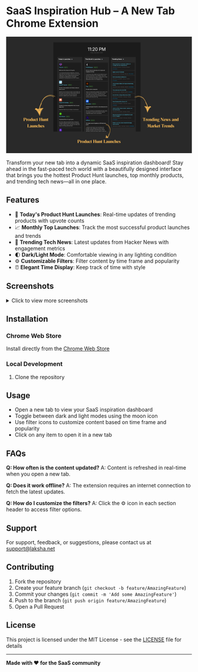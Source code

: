 # SaaS Inspiration Hub – A New Tab Chrome Extension

![SaaS inspiration hub V2 - Description](screenshots/description.png)

Transform your new tab into a dynamic SaaS inspiration dashboard! Stay ahead in the fast-paced tech world with a beautifully designed interface that brings you the hottest Product Hunt launches, top monthly products, and trending tech news—all in one place.

## Features
- 🚀 **Today's Product Hunt Launches**: Real-time updates of trending products with upvote counts
- 📈 **Monthly Top Launches**: Track the most successful product launches and trends
- 📰 **Trending Tech News**: Latest updates from Hacker News with engagement metrics
- 🌓 **Dark/Light Mode**: Comfortable viewing in any lighting condition
- ⚙️ **Customizable Filters**: Filter content by time frame and popularity
- ⏰ **Elegant Time Display**: Keep track of time with style

## Screenshots

<details>
<summary>Click to view more screenshots</summary>

### Dark Mode
![Dark Mode](screenshots/dark-mode.png)

### Light Mode
![Light Mode](screenshots/light-mode.png)

### Filters
![Filters](screenshots/filters.png)

</details>

## Installation

### Chrome Web Store
Install directly from the [Chrome Web Store](https://chromewebstore.google.com/detail/saas-inspiration-hub-a-ne/agphhkieiohhocaidlihglomljmfagak)

### Local Development
1. Clone the repository

## Usage
- Open a new tab to view your SaaS inspiration dashboard
- Toggle between dark and light modes using the moon icon
- Use filter icons to customize content based on time frame and popularity
- Click on any item to open it in a new tab

## FAQs

**Q: How often is the content updated?**
A: Content is refreshed in real-time when you open a new tab.

**Q: Does it work offline?**
A: The extension requires an internet connection to fetch the latest updates.

**Q: How do I customize the filters?**
A: Click the ⚙️ icon in each section header to access filter options.

## Support
For support, feedback, or suggestions, please contact us at [support@laksha.net](mailto:support@laksha.net)

## Contributing
1. Fork the repository
2. Create your feature branch (`git checkout -b feature/AmazingFeature`)
3. Commit your changes (`git commit -m 'Add some AmazingFeature'`)
4. Push to the branch (`git push origin feature/AmazingFeature`)
5. Open a Pull Request

## License
This project is licensed under the MIT License - see the [LICENSE](LICENSE) file for details

---

**Made with ❤️ for the SaaS community**
